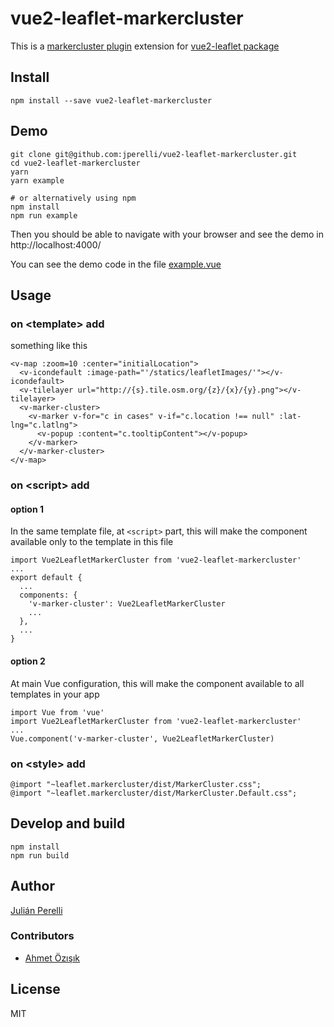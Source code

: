 # vue2-leaflet-markercluster

This is a [markercluster plugin](https://github.com/Leaflet/Leaflet.markercluster) extension for [vue2-leaflet package](https://github.com/KoRiGaN/Vue2Leaflet)

## Install

    npm install --save vue2-leaflet-markercluster

## Demo

    git clone git@github.com:jperelli/vue2-leaflet-markercluster.git
    cd vue2-leaflet-markercluster
    yarn
    yarn example

    # or alternatively using npm
    npm install
    npm run example

Then you should be able to navigate with your browser and see the demo in http://localhost:4000/

You can see the demo code in the file [example.vue](example.vue)

## Usage

### on &lt;template&gt; add

something like this

    <v-map :zoom=10 :center="initialLocation">
      <v-icondefault :image-path="'/statics/leafletImages/'"></v-icondefault>
      <v-tilelayer url="http://{s}.tile.osm.org/{z}/{x}/{y}.png"></v-tilelayer>
      <v-marker-cluster>
        <v-marker v-for="c in cases" v-if="c.location !== null" :lat-lng="c.latlng">
          <v-popup :content="c.tooltipContent"></v-popup>
        </v-marker>
      </v-marker-cluster>
    </v-map>

### on &lt;script&gt; add

#### option 1

In the same template file, at `<script>` part, this will make the component available only to the template in this file

    import Vue2LeafletMarkerCluster from 'vue2-leaflet-markercluster'
    ...
    export default {
      ...
      components: {
        'v-marker-cluster': Vue2LeafletMarkerCluster
        ...
      },
      ...
    }

#### option 2

At main Vue configuration, this will make the component available to all templates in your app

    import Vue from 'vue'
    import Vue2LeafletMarkerCluster from 'vue2-leaflet-markercluster'
    ...
    Vue.component('v-marker-cluster', Vue2LeafletMarkerCluster)

### on &lt;style&gt; add

    @import "~leaflet.markercluster/dist/MarkerCluster.css";
    @import "~leaflet.markercluster/dist/MarkerCluster.Default.css";

## Develop and build

    npm install
    npm run build

## Author

[Julián Perelli](https://jperelli.com.ar/)

### Contributors

 - [Ahmet Özışık](https://github.com/aozisik)

## License

MIT
